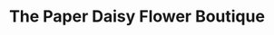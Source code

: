 ---
title: "The Paper Daisy Flower Boutique"
url: /columbus/the-paper-daisy-flower-boutique/
shop: Kleidung
---